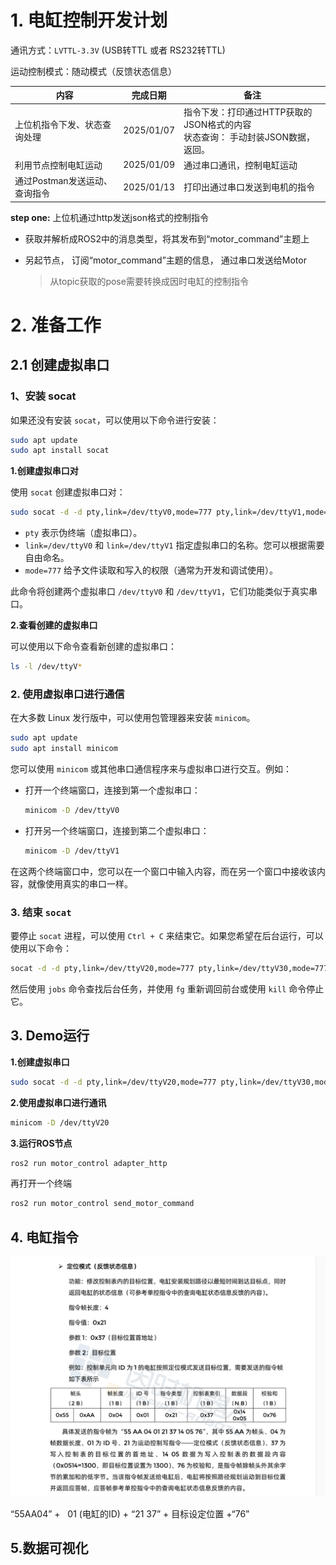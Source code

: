 # 1. 电缸控制开发计划

通讯方式：`LVTTL-3.3V`   (USB转TTL  或者 RS232转TTL)

运动控制模式：随动模式（反馈状态信息）



| 内容                          | 完成日期   | 备注                                                         |
| ----------------------------- | ---------- | ------------------------------------------------------------ |
| 上位机指令下发、状态查询处理  | 2025/01/07 | 指令下发：打印通过HTTP获取的JSON格式的内容<br />状态查询： 手动封装JSON数据，返回。 |
| 利用节点控制电缸运动          | 2025/01/09 | 通过串口通讯，控制电缸运动                                   |
| 通过Postman发送运动、查询指令 | 2025/01/13 | 打印出通过串口发送到电机的指令                               |

**step one:** 上位机通过http发送json格式的控制指令

- 获取并解析成ROS2中的消息类型，将其发布到“motor_command”主题上

- 另起节点， 订阅“motor_command”主题的信息， 通过串口发送给Motor

	> 从topic获取的pose需要转换成因时电缸的控制指令

	







#  2. 准备工作

## 2.1 创建虚拟串口

### 1、安装 socat

如果还没有安装 `socat`，可以使用以下命令进行安装：

```bash
sudo apt update
sudo apt install socat
```

**1.创建虚拟串口对** 

使用 `socat` 创建虚拟串口对：

```bash
sudo socat -d -d pty,link=/dev/ttyV0,mode=777 pty,link=/dev/ttyV1,mode=777
```

- `pty` 表示伪终端（虚拟串口）。
- `link=/dev/ttyV0` 和 `link=/dev/ttyV1` 指定虚拟串口的名称。您可以根据需要自由命名。
- `mode=777` 给予文件读取和写入的权限（通常为开发和调试使用）。

此命令将创建两个虚拟串口 `/dev/ttyV0` 和 `/dev/ttyV1`，它们功能类似于真实串口。

**2.查看创建的虚拟串口** 

可以使用以下命令查看新创建的虚拟串口：

```bash
ls -l /dev/ttyV*
```

### 2. 使用虚拟串口进行通信

在大多数 Linux 发行版中，可以使用包管理器来安装 `minicom`。

```bash
sudo apt update
sudo apt install minicom
```

您可以使用 `minicom` 或其他串口通信程序来与虚拟串口进行交互。例如：

- 打开一个终端窗口，连接到第一个虚拟串口：

	```bash
	minicom -D /dev/ttyV0
	```

- 打开另一个终端窗口，连接到第二个虚拟串口：

	```bash
	minicom -D /dev/ttyV1
	```

在这两个终端窗口中，您可以在一个窗口中输入内容，而在另一个窗口中接收该内容，就像使用真实的串口一样。

### 3. 结束 `socat`

要停止 `socat` 进程，可以使用 `Ctrl + C` 来结束它。如果您希望在后台运行，可以使用以下命令：

```bash
socat -d -d pty,link=/dev/ttyV20,mode=777 pty,link=/dev/ttyV30,mode=777 &
```

然后使用 `jobs` 命令查找后台任务，并使用 `fg` 重新调回前台或使用 `kill` 命令停止它。





## 3. Demo运行

**1.创建虚拟串口**

```bash
sudo socat -d -d pty,link=/dev/ttyV20,mode=777 pty,link=/dev/ttyV30,mode=777
```

**2.使用虚拟串口进行通讯**

```bash
minicom -D /dev/ttyV20
```

**3.运行ROS节点**

```bash
ros2 run motor_control adapter_http
```

再打开一个终端

```bash
ros2 run motor_control send_motor_command
```









## 4. 电缸指令 

![image-20250115092845854](计划.assets/image-20250115092845854.png)

 “55AA04” +   01 (电缸的ID)   + “21 37” + 目标设定位置 +“76” 

##  5.数据可视化
